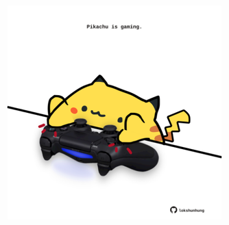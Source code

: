 <!-- built at 12/09/2024, 18:00:40 UTC -->
<p align="center">
  <img width="500" height="500" src="./ReadmeImage.svg">
</p>
